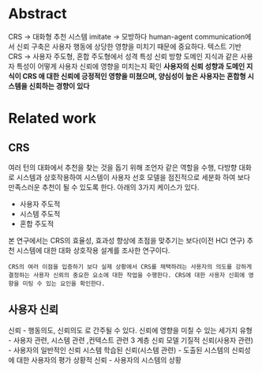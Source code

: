 # Abstract

CRS -> 대화형 추천 시스템
imitate -> 모방하다
human-agent communication에서 신뢰 구축은 사용자 행동에 상당한 영향을 미치기 때문에 중요하다.
텍스트 기반 CRS -> 사용자 주도형, 혼합 주도형에서 성격 특성 신뢰 방향 도메인 지식과 같은 사용자 특성이 어떻게 사용자 신뢰에 영향을 미치는지 확인 
**사용자의 신뢰 성향과 도메인 지식이 CRS 애 대한 신뢰에 긍정적인 영향을 미쳤으며, 양심성이 높은 사용자는 혼합형 시스템을 신회하는 경향이 있다**

# Related work
## CRS

여러 턴의 대화에서 추천을 찾는 것을 돕기 위해 조언자 같은 역할을 수행, 
다방향 대화로 시스템과 상호작용하여 시스템이 사용자 선호 모델을 점진적으로 세분화 하여 보다 만족스러운 추천이 될 수 있도록 한다. 
아래의 3가지 케이스가 있다.
- 사용자 주도적
- 시스템 주도적
- 혼합 주도적

본 연구에서는 CRS의 효율성, 효과성 향상에 초점을 맞추기는 보다(이전 HCI 연구)
추천 시스템에 대한 대화 상호작용 설계를 조사한 연구이다. 

	CRS의 여러 이점을 입증하기 보다 실제 상황에서 CRS를 채택하려는 사용자의 의도를 강하게 결정하는 사용자 신뢰의 중요한 요소에 대한 작업을 수행한다. CRS에 대한 사용자 신회에 영향을 미팅 수 있는 요인을 확인한다.

##  사용자 신뢰

신뢰 - 행동의도, 신뢰의도 로 간주될 수 있다.
신뢰에 영향을 미칠 수 있는 세가지 유형 - 사용자 관련, 시스템 관련 ,컨텍스트 관련
3 계층 신뢰 모델
기질적 신뢰(사용자 관련) - 사용자의 일반적인 신뢰 시스템 
학습된 신뢰(시스템 관련) - 도출된 시스템의 신뢰성에 대한 사용자의 평가
상황적 신뢰 - 사용자의 시스템의 상황


